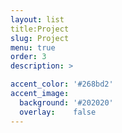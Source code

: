 ```yaml
---
layout: list
title:Project
slug: Project
menu: true
order: 3
description: >

accent_color: '#268bd2'
accent_image:
  background: '#202020'
  overlay:    false
---
```

